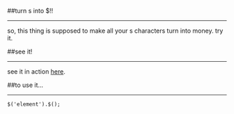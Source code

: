 ##turn s into $!!
- - -
so, this thing is supposed to make all your s characters turn into money. try it.

##see it!
- - -
see it in action [here](http://spsawchuk.github.com/-.-).

##to use it...
- - -
    $('element').$();
